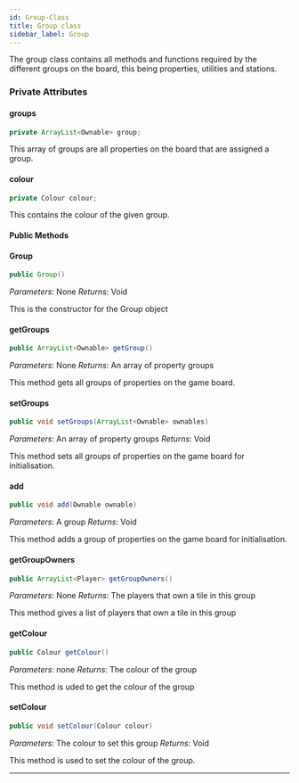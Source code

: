 ```yaml
---
id: Group-Class
title: Group class
sidebar_label: Group 
---
```


The group class contains all methods and functions required by the different groups on the board, this being properties, utilities and stations. 

### Private Attributes 

#### groups
```java
private ArrayList<Ownable> group;
```
This array of groups are all properties on the board that are assigned a group. 

#### colour
```java
private Colour colour;
```
This contains the colour of the given group.

#### Public Methods 
#### Group
```java
public Group()
```
*Parameters*: None
*Returns*: Void

This is the constructor for the Group object

#### getGroups
```java
public ArrayList<Ownable> getGroup()
```
*Parameters*: None
*Returns*: An array of property groups 

This method gets all groups of properties on the game board.

#### setGroups
```java
public void setGroups(ArrayList<Ownable> ownables)
```
*Parameters*: An array of property groups
*Returns*: Void

This method sets all groups of properties on the game board for initialisation.

#### add
```java
public void add(Ownable ownable)
```
*Parameters*: A group
*Returns*: Void

This method adds a group of properties on the game board for initialisation.

#### getGroupOwners
```java
public ArrayList<Player> getGroupOwners()
```
*Parameters*: None
*Returns*: The players that own a tile in this group

This method gives a list of players that own a tile in this group

#### getColour
```java
public Colour getColour()
```
*Parameters*: none
*Returns*: The colour of the group

This method is uded to get the colour of the group

#### setColour
```java
public void setColour(Colour colour)
```
*Parameters*: The colour to set this group
*Returns*: Void

This method is used to set the colour of the group.

---

